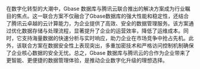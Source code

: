 在数字化转型的大潮中，Gbase 数据库与腾讯云联合推出的解决方案成为行业瞩目的焦点。这一联合方案不仅融合了Gbase数据库的强大性能和稳定性，还结合了腾讯云卓越的云计算能力，为企业提供了高效、安全的数据管理服务。该方案通过优化数据存储与处理流程，显著提升了企业的运营效率，降低了运维成本。同时，它支持海量数据的快速分析与实时响应，助力企业在市场竞争中抢占先机。此外，该联合方案在数据安全性上表现突出，多重加密技术和严格访问控制机制确保了企业核心数据的安全无忧。总之，Gbase 数据库与腾讯云的合作为企业带来了更智能、更便捷的数据管理体验，是推动企业数字化升级的理想选择。